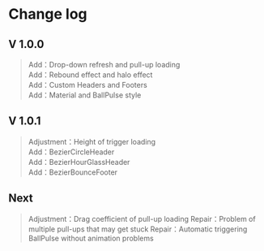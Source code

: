 # Change log

## V 1.0.0
>Add：Drop-down refresh and pull-up loading  
>Add：Rebound effect and halo effect  
>Add：Custom Headers and Footers  
>Add：Material and BallPulse style

## V 1.0.1
>Adjustment：Height of trigger loading  
>Add：BezierCircleHeader  
>Add：BezierHourGlassHeader  
>Add：BezierBounceFooter

## Next
>Adjustment：Drag coefficient of pull-up loading
>Repair：Problem of multiple pull-ups that may get stuck
>Repair：Automatic triggering BallPulse without animation problems
